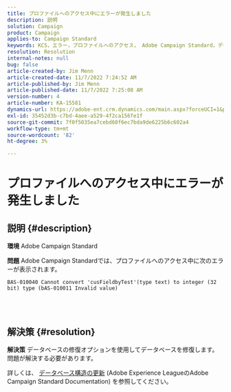 ```yaml
---
title: プロファイルへのアクセス中にエラーが発生しました
description: 説明
solution: Campaign
product: Campaign
applies-to: Campaign Standard
keywords: KCS，エラー，プロファイルへのアクセス， Adobe Campaign Standard，データベースの修復
resolution: Resolution
internal-notes: null
bug: false
article-created-by: Jim Menn
article-created-date: 11/7/2022 7:24:52 AM
article-published-by: Jim Menn
article-published-date: 11/7/2022 7:25:08 AM
version-number: 4
article-number: KA-15581
dynamics-url: https://adobe-ent.crm.dynamics.com/main.aspx?forceUCI=1&pagetype=entityrecord&etn=knowledgearticle&id=696f1f41-6d5e-ed11-9561-6045bd0065f9
exl-id: 35452d3b-c7bd-4aee-a529-4f2ca156fe1f
source-git-commit: 7f0f5035ea7cebd60f6ec7bda9de6225b6c602a4
workflow-type: tm+mt
source-wordcount: '82'
ht-degree: 3%

---
```


# プロファイルへのアクセス中にエラーが発生しました

## 説明 {#description}


<b>環境</b>
Adobe Campaign Standard

<b>問題</b>
Adobe Campaign Standardでは、プロファイルへのアクセス中に次のエラーが表示されます。


```
BAS-010040 Cannot convert 'cusFieldbyTest'(type text) to integer (32 bit) type (bAS-010011 Invalid value)
```






<br> 



## 解決策 {#resolution}


<b>解決策</b>
データベースの修復オプションを使用してデータベースを修復します。問題が解決する必要があります。

詳しくは、 [データベース構造の更新](https://docs.adobe.com/content/help/en/campaign-standard/using/developing/adding-or-extending-a-resource/updating-the-database-structure.html) (Adobe Experience LeagueのAdobe Campaign Standard Documentation) を参照してください。
